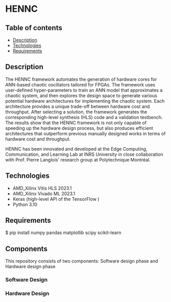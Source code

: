 # HENNC

## Table of contents
* [Description](#Description)
* [Technologies](#Technologies)
* [Requirements](#Requirements)

## Description
The HENNC framework automates the generation of hardware cores for ANN-based chaotic oscillators tailored for FPGAs. The framework uses user-defined hyper-parameters to train an ANN model that approximates a chaotic system, and then explores the design space to generate various potential hardware architectures for implementing the chaotic system. Each architecture provides a unique trade-off between hardware cost and throughput. After selecting a solution, the framework generates the corresponding high-level synthesis (HLS) code and a validation testbench. The results show that the HENNC framework is not only capable of speeding up the hardware design process, but also produces efficient architectures that outperform previous manually designed works in terms of hardware cost and throughput.

HENNC has been innovated and developed at the Edge Computing, Communication, and Learning Lab at INRS University in close collaboration with Prof. Pierre Langlois' research group at Polytechnique Montréal.
	
## Technologies
* AMD_Xilinx Vitis HLS 2023.1
* AMD_Xilinx Vivado ML 2023.1
* Keras (high-level API of the TensorFlow )
* Python 3.10
	
## Requirements
$ pip install numpy pandas matplotlib scipy scikit-learn

## Components
This repository consists of two components: Software design phase and Hardware design phase

### Software Design



### Hardware Design



